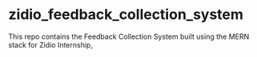 # zidio_feedback_collection_system
This repo contains the Feedback Collection System built using the MERN stack for Zidio Internship, 
